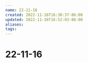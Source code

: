 ```yaml
---
name: 22-11-16
created: 2022-11-16T16:38:37-06:00
updated: 2022-11-16T16:52:03-06:00
aliases: 
tags: 
---
```

# 22-11-16
